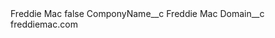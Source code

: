 <?xml version="1.0" encoding="UTF-8"?>
<CustomMetadata xmlns="http://soap.sforce.com/2006/04/metadata" xmlns:xsi="http://www.w3.org/2001/XMLSchema-instance" xmlns:xsd="http://www.w3.org/2001/XMLSchema">
    <label>Freddie Mac</label>
    <protected>false</protected>
    <values>
        <field>ComponyName__c</field>
        <value xsi:type="xsd:string">Freddie Mac</value>
    </values>
    <values>
        <field>Domain__c</field>
        <value xsi:type="xsd:string">freddiemac.com</value>
    </values>
</CustomMetadata>
